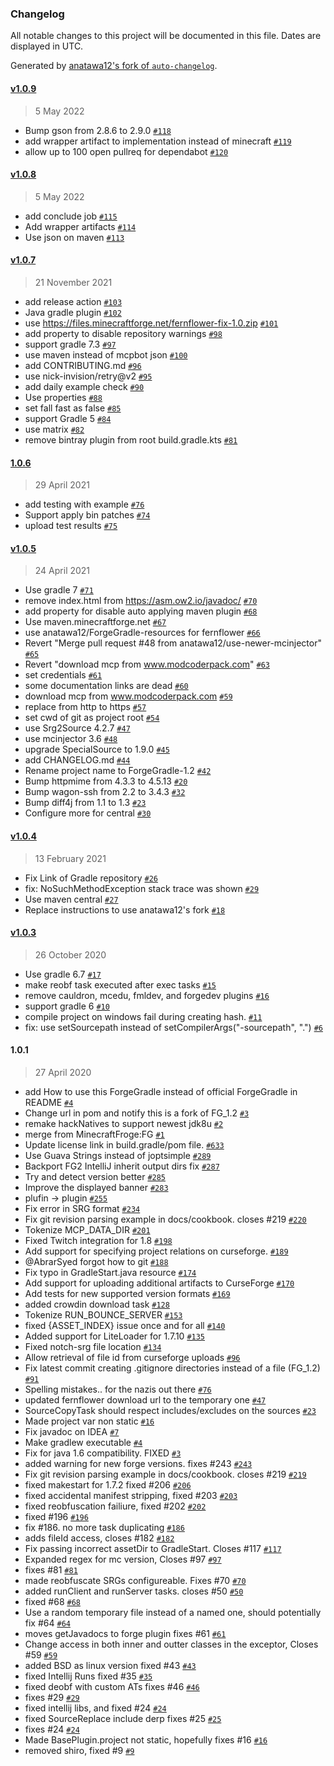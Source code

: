 ### Changelog

All notable changes to this project will be documented in this file. Dates are displayed in UTC.

Generated by [anatawa12's fork of `auto-changelog`](https://github.com/anatawa12/auto-changelog).

#### [v1.0.9](https://github.com/anatawa12/ForgeGradle-1.2/compare/v1.0.8...v1.0.9)

> 5 May 2022

- Bump gson from 2.8.6 to 2.9.0 [`#118`](https://github.com/anatawa12/ForgeGradle-1.2/pull/118)
- add wrapper artifact to implementation instead of minecraft [`#119`](https://github.com/anatawa12/ForgeGradle-1.2/pull/119)
- allow up to 100 open pullreq for dependabot [`#120`](https://github.com/anatawa12/ForgeGradle-1.2/pull/120)

#### [v1.0.8](https://github.com/anatawa12/ForgeGradle-1.2/compare/v1.0.7...v1.0.8)

> 5 May 2022

- add conclude job [`#115`](https://github.com/anatawa12/ForgeGradle-1.2/pull/115)
- Add wrapper artifacts [`#114`](https://github.com/anatawa12/ForgeGradle-1.2/pull/114)
- Use json on maven [`#113`](https://github.com/anatawa12/ForgeGradle-1.2/pull/113)

#### [v1.0.7](https://github.com/anatawa12/ForgeGradle-1.2/compare/1.0.6...v1.0.7)

> 21 November 2021

- add release action [`#103`](https://github.com/anatawa12/ForgeGradle-1.2/pull/103)
- Java gradle plugin [`#102`](https://github.com/anatawa12/ForgeGradle-1.2/pull/102)
- use https://files.minecraftforge.net/fernflower-fix-1.0.zip [`#101`](https://github.com/anatawa12/ForgeGradle-1.2/pull/101)
- add property to disable repository warnings [`#98`](https://github.com/anatawa12/ForgeGradle-1.2/pull/98)
- support gradle 7.3 [`#97`](https://github.com/anatawa12/ForgeGradle-1.2/pull/97)
- use maven instead of mcpbot json [`#100`](https://github.com/anatawa12/ForgeGradle-1.2/pull/100)
- add CONTRIBUTING.md [`#96`](https://github.com/anatawa12/ForgeGradle-1.2/pull/96)
- use nick-invision/retry@v2 [`#95`](https://github.com/anatawa12/ForgeGradle-1.2/pull/95)
- add daily example check [`#90`](https://github.com/anatawa12/ForgeGradle-1.2/pull/90)
- Use properties [`#88`](https://github.com/anatawa12/ForgeGradle-1.2/pull/88)
- set fall fast as false [`#85`](https://github.com/anatawa12/ForgeGradle-1.2/pull/85)
- support Gradle 5 [`#84`](https://github.com/anatawa12/ForgeGradle-1.2/pull/84)
- use matrix [`#82`](https://github.com/anatawa12/ForgeGradle-1.2/pull/82)
- remove bintray plugin from root build.gradle.kts [`#81`](https://github.com/anatawa12/ForgeGradle-1.2/pull/81)

#### [1.0.6](https://github.com/anatawa12/ForgeGradle-1.2/compare/v1.0.5...1.0.6)

> 29 April 2021

- add testing with example [`#76`](https://github.com/anatawa12/ForgeGradle-1.2/pull/76)
- Support apply bin patches [`#74`](https://github.com/anatawa12/ForgeGradle-1.2/pull/74)
- upload test results [`#75`](https://github.com/anatawa12/ForgeGradle-1.2/pull/75)

#### [v1.0.5](https://github.com/anatawa12/ForgeGradle-1.2/compare/v1.0.4...v1.0.5)

> 24 April 2021

- Use gradle 7 [`#71`](https://github.com/anatawa12/ForgeGradle-1.2/pull/71)
- remove index.html from https://asm.ow2.io/javadoc/ [`#70`](https://github.com/anatawa12/ForgeGradle-1.2/pull/70)
- add property for disable auto applying maven plugin [`#68`](https://github.com/anatawa12/ForgeGradle-1.2/pull/68)
- Use maven.minecraftforge.net [`#67`](https://github.com/anatawa12/ForgeGradle-1.2/pull/67)
- use anatawa12/ForgeGradle-resources for fernflower [`#66`](https://github.com/anatawa12/ForgeGradle-1.2/pull/66)
- Revert "Merge pull request #48 from anatawa12/use-newer-mcinjector" [`#65`](https://github.com/anatawa12/ForgeGradle-1.2/pull/65)
- Revert "download mcp from www.modcoderpack.com" [`#63`](https://github.com/anatawa12/ForgeGradle-1.2/pull/63)
- set credentials [`#61`](https://github.com/anatawa12/ForgeGradle-1.2/pull/61)
- some documentation links are dead [`#60`](https://github.com/anatawa12/ForgeGradle-1.2/pull/60)
- download mcp from www.modcoderpack.com [`#59`](https://github.com/anatawa12/ForgeGradle-1.2/pull/59)
- replace from http to https [`#57`](https://github.com/anatawa12/ForgeGradle-1.2/pull/57)
- set cwd of git as project root [`#54`](https://github.com/anatawa12/ForgeGradle-1.2/pull/54)
- use Srg2Source 4.2.7 [`#47`](https://github.com/anatawa12/ForgeGradle-1.2/pull/47)
- use mcinjector 3.6 [`#48`](https://github.com/anatawa12/ForgeGradle-1.2/pull/48)
- upgrade SpecialSource to 1.9.0 [`#45`](https://github.com/anatawa12/ForgeGradle-1.2/pull/45)
- add CHANGELOG.md [`#44`](https://github.com/anatawa12/ForgeGradle-1.2/pull/44)
- Rename project name to ForgeGradle-1.2 [`#42`](https://github.com/anatawa12/ForgeGradle-1.2/pull/42)
- Bump httpmime from 4.3.3 to 4.5.13 [`#20`](https://github.com/anatawa12/ForgeGradle-1.2/pull/20)
- Bump wagon-ssh from 2.2 to 3.4.3 [`#32`](https://github.com/anatawa12/ForgeGradle-1.2/pull/32)
- Bump diff4j from 1.1 to 1.3 [`#23`](https://github.com/anatawa12/ForgeGradle-1.2/pull/23)
- Configure more for central [`#30`](https://github.com/anatawa12/ForgeGradle-1.2/pull/30)

#### [v1.0.4](https://github.com/anatawa12/ForgeGradle-1.2/compare/v1.0.3...v1.0.4)

> 13 February 2021

- Fix Link of Gradle repository [`#26`](https://github.com/anatawa12/ForgeGradle-1.2/pull/26)
- fix: NoSuchMethodException stack trace was shown [`#29`](https://github.com/anatawa12/ForgeGradle-1.2/pull/29)
- Use maven central [`#27`](https://github.com/anatawa12/ForgeGradle-1.2/pull/27)
- Replace instructions to use anatawa12's fork [`#18`](https://github.com/anatawa12/ForgeGradle-1.2/pull/18)

#### [v1.0.3](https://github.com/anatawa12/ForgeGradle-1.2/compare/1.0.1...v1.0.3)

> 26 October 2020

- Use gradle 6.7 [`#17`](https://github.com/anatawa12/ForgeGradle-1.2/pull/17)
- make reobf task executed after exec tasks [`#15`](https://github.com/anatawa12/ForgeGradle-1.2/pull/15)
- remove cauldron, mcedu, fmldev, and forgedev plugins [`#16`](https://github.com/anatawa12/ForgeGradle-1.2/pull/16)
- support gradle 6 [`#10`](https://github.com/anatawa12/ForgeGradle-1.2/pull/10)
- compile project on windows fail during creating hash. [`#11`](https://github.com/anatawa12/ForgeGradle-1.2/pull/11)
- fix: use setSourcepath instead of setCompilerArgs("-sourcepath", ".") [`#6`](https://github.com/anatawa12/ForgeGradle-1.2/pull/6)

#### 1.0.1

> 27 April 2020

- add How to use this ForgeGradle instead of official ForgeGradle in README [`#4`](https://github.com/anatawa12/ForgeGradle-1.2/pull/4)
- Change url in pom and notify this is a fork of FG_1.2 [`#3`](https://github.com/anatawa12/ForgeGradle-1.2/pull/3)
- remake hackNatives to support newest jdk8u [`#2`](https://github.com/anatawa12/ForgeGradle-1.2/pull/2)
- merge from MinecraftFroge:FG [`#1`](https://github.com/anatawa12/ForgeGradle-1.2/pull/1)
- Update license link in build.gradle/pom file. [`#633`](https://github.com/anatawa12/ForgeGradle-1.2/pull/633)
- Use Guava Strings instead of joptsimple [`#289`](https://github.com/anatawa12/ForgeGradle-1.2/pull/289)
- Backport FG2 IntelliJ inherit output dirs fix [`#287`](https://github.com/anatawa12/ForgeGradle-1.2/pull/287)
- Try and detect version better [`#285`](https://github.com/anatawa12/ForgeGradle-1.2/pull/285)
- Improve the displayed banner [`#283`](https://github.com/anatawa12/ForgeGradle-1.2/pull/283)
- plufin -&gt; plugin [`#255`](https://github.com/anatawa12/ForgeGradle-1.2/pull/255)
- Fix error in SRG format [`#234`](https://github.com/anatawa12/ForgeGradle-1.2/pull/234)
- Fix git revision parsing example in docs/cookbook. closes #219 [`#220`](https://github.com/anatawa12/ForgeGradle-1.2/pull/220)
- Tokenize MCP_DATA_DIR [`#201`](https://github.com/anatawa12/ForgeGradle-1.2/pull/201)
- Fixed Twitch integration for 1.8 [`#198`](https://github.com/anatawa12/ForgeGradle-1.2/pull/198)
- Add support for specifying project relations on curseforge. [`#189`](https://github.com/anatawa12/ForgeGradle-1.2/pull/189)
- @AbrarSyed forgot how to git [`#188`](https://github.com/anatawa12/ForgeGradle-1.2/pull/188)
- Fix typo in GradleStart.java resource [`#174`](https://github.com/anatawa12/ForgeGradle-1.2/pull/174)
- Add support for uploading additional artifacts to CurseForge [`#170`](https://github.com/anatawa12/ForgeGradle-1.2/pull/170)
- Add tests for new supported version formats [`#169`](https://github.com/anatawa12/ForgeGradle-1.2/pull/169)
- added crowdin download task [`#128`](https://github.com/anatawa12/ForgeGradle-1.2/pull/128)
- Tokenize RUN_BOUNCE_SERVER [`#153`](https://github.com/anatawa12/ForgeGradle-1.2/pull/153)
- fixed {ASSET_INDEX} issue once and for all [`#140`](https://github.com/anatawa12/ForgeGradle-1.2/pull/140)
- Added support for LiteLoader for 1.7.10 [`#135`](https://github.com/anatawa12/ForgeGradle-1.2/pull/135)
- Fixed notch-srg file location [`#134`](https://github.com/anatawa12/ForgeGradle-1.2/pull/134)
- Allow retrieval of file id from curseforge uploads [`#96`](https://github.com/anatawa12/ForgeGradle-1.2/pull/96)
- Fix latest commit creating .gitignore directories instead of a file (FG_1.2) [`#91`](https://github.com/anatawa12/ForgeGradle-1.2/pull/91)
- Spelling mistakes..  for the nazis out there [`#76`](https://github.com/anatawa12/ForgeGradle-1.2/pull/76)
- updated fernflower download url to the temporary one [`#47`](https://github.com/anatawa12/ForgeGradle-1.2/pull/47)
- SourceCopyTask should respect includes/excludes on the sources [`#23`](https://github.com/anatawa12/ForgeGradle-1.2/pull/23)
- Made project var non static [`#16`](https://github.com/anatawa12/ForgeGradle-1.2/pull/16)
- Fix javadoc on IDEA [`#7`](https://github.com/anatawa12/ForgeGradle-1.2/pull/7)
- Make gradlew executable [`#4`](https://github.com/anatawa12/ForgeGradle-1.2/pull/4)
- Fix for java 1.6 compatibility. FIXED [`#3`](https://github.com/anatawa12/ForgeGradle-1.2/pull/3)
- added warning for new forge versions. fixes #243 [`#243`](https://github.com/anatawa12/ForgeGradle-1.2/issues/243)
- Fix git revision parsing example in docs/cookbook. closes #219 [`#219`](https://github.com/anatawa12/ForgeGradle-1.2/issues/219)
- fixed makestart for 1.7.2  fixed #206 [`#206`](https://github.com/anatawa12/ForgeGradle-1.2/issues/206)
- fixed accidental manifest stripping, fixed #203 [`#203`](https://github.com/anatawa12/ForgeGradle-1.2/issues/203)
- fixed reobfuscation failiure, fixed #202 [`#202`](https://github.com/anatawa12/ForgeGradle-1.2/issues/202)
- fixed #196 [`#196`](https://github.com/anatawa12/ForgeGradle-1.2/issues/196)
- fix #186. no more task duplicating [`#186`](https://github.com/anatawa12/ForgeGradle-1.2/issues/186)
- adds fileId access, closes #182 [`#182`](https://github.com/anatawa12/ForgeGradle-1.2/issues/182)
- Fix passing incorrect assetDir to GradleStart. Closes #117 [`#117`](https://github.com/anatawa12/ForgeGradle-1.2/issues/117)
- Expanded regex for mc version, Closes #97 [`#97`](https://github.com/anatawa12/ForgeGradle-1.2/issues/97)
- fixes #81 [`#81`](https://github.com/anatawa12/ForgeGradle-1.2/issues/81)
- made reobfuscate SRGs configureable. Fixes #70 [`#70`](https://github.com/anatawa12/ForgeGradle-1.2/issues/70)
- added runClient and runServer tasks. closes #50 [`#50`](https://github.com/anatawa12/ForgeGradle-1.2/issues/50)
- fixed #68 [`#68`](https://github.com/anatawa12/ForgeGradle-1.2/issues/68)
- Use a random temporary file instead of a named one, should potentially fix #64 [`#64`](https://github.com/anatawa12/ForgeGradle-1.2/issues/64)
- moves getJavadocs to forge plugin fixes #61 [`#61`](https://github.com/anatawa12/ForgeGradle-1.2/issues/61)
- Change access in both inner and outter classes in the exceptor, Closes #59 [`#59`](https://github.com/anatawa12/ForgeGradle-1.2/issues/59)
- added BSD as linux version fixed #43 [`#43`](https://github.com/anatawa12/ForgeGradle-1.2/issues/43)
- fixed Intellij Runs fixed #35 [`#35`](https://github.com/anatawa12/ForgeGradle-1.2/issues/35)
- fixed deobf with custom ATs fixes #46 [`#46`](https://github.com/anatawa12/ForgeGradle-1.2/issues/46)
- fixes #29 [`#29`](https://github.com/anatawa12/ForgeGradle-1.2/issues/29)
- fixed intellij libs, and fixed #24 [`#24`](https://github.com/anatawa12/ForgeGradle-1.2/issues/24)
- fixed SourceReplace include derp fixes #25 [`#25`](https://github.com/anatawa12/ForgeGradle-1.2/issues/25)
- fixes #24 [`#24`](https://github.com/anatawa12/ForgeGradle-1.2/issues/24)
- Made BasePlugin.project not static, hopefully fixes #16 [`#16`](https://github.com/anatawa12/ForgeGradle-1.2/issues/16)
- removed shiro, fixed #9 [`#9`](https://github.com/anatawa12/ForgeGradle-1.2/issues/9)
